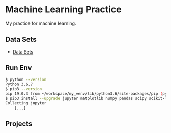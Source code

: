 # Machine Learning Practice
My practice for machine learning.     

## Data Sets
- [Data Sets](./datasets/README.md)

## Run Env
```bash
$ python --version
Python 3.6.7
$ pip3 --version
pip 19.0.3 from ~/workspace/my_venv/lib/python3.6/site-packages/pip (python 3.6)
$ pip3 install --upgrade jupyter matplotlib numpy pandas scipy scikit-learn
Collecting jupyter 
    [...]
```

## Projects


